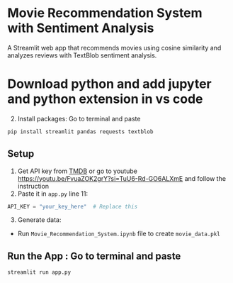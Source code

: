 
# Movie Recommendation System with Sentiment Analysis

A Streamlit web app that recommends movies using cosine similarity and analyzes reviews with TextBlob sentiment analysis.

# Download python and add jupyter and python extension in vs code 


2. Install packages: Go to terminal and paste
```bash
pip install streamlit pandas requests textblob
```

## Setup
1. Get API key from [TMDB](https://www.themoviedb.org/settings/api) or go to youtube https://youtu.be/FvuaZOK2grY?si=TuU6-Rd-GO6ALXmE and follow the instruction
2. Paste it in `app.py` line 11:
```python
API_KEY = "your_key_here"  # Replace this
```

3. Generate data: 
- Run `Movie_Recommendation_System.ipynb` file to create `movie_data.pkl`

## Run the App : Go to terminal and paste
```bash
streamlit run app.py
```




